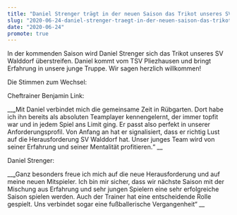 ```yaml
---
title: "Daniel Strenger trägt in der neuen Saison das Trikot unseres SVW"
slug: "2020-06-24-daniel-strenger-traegt-in-der-neuen-saison-das-trikot-unseres-svw"
date: "2020-06-24"
promote: true
---
```

In der kommenden Saison wird Daniel Strenger sich das Trikot unseres SV Walddorf überstreifen. Daniel kommt vom TSV Pliezhausen und bringt Erfahrung in unsere junge Truppe. Wir sagen herzlich willkommen!


Die Stimmen zum Wechsel:


Cheftrainer Benjamin Link:


 __„Mit Daniel verbindet mich die gemeinsame Zeit in Rübgarten. Dort habe ich ihn bereits als absoluten Teamplayer kennengelernt, der immer topfit war und in jedem Spiel ans Limit ging. Er passt also perfekt in unserer Anforderungsprofil. Von Anfang an hat er signalisiert, dass er richtig Lust auf die Herausforderung SV Walddorf hat. Unser junges Team wird von seiner Erfahrung und seiner Mentalität profitieren.“ __


Daniel Strenger:


 __„Ganz besonders freue ich mich auf die neue Herausforderung und auf meine neuen Mitspieler. Ich bin mir sicher, dass wir nächste Saison mit der Mischung aus Erfahrung und sehr jungen Spielern eine sehr erfolgreiche Saison spielen werden. Auch der Trainer hat eine entscheidende Rolle gespielt. Uns verbindet sogar eine fußballerische Vergangenheit“ __
